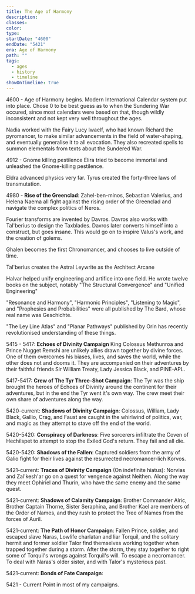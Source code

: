 ```yaml
---
title: The Age of Harmony
description: 
classes: 
color: 
type: 
startDate: "4600"
endDate: "5421"
era: Age of Harmony
path: ""
tags:
  - ages
  - history
  - timeline
showOnTimeline: true
---
```


4600 - Age of Harmony begins. Modern International Calendar system put into place. Chose 0 to be best guess as to when the Sundering War occured, since most calendars were based on that, though wildly inconsistent and not kept very well throughout the ages.

Nadia worked with the Fairy Lucy Iwaelf, who had known Richard the pyromancer, to make similar advancements in the field of water-shaping, and eventually generalise it to all evocation. They also recreated spells to summon elementals from texts about the Sundered War.

4912 - Gnome killing pestilence
Elira tried to become immortal and unleashed the Gnome-killing pestilence.

Eldra advanced physics very far.
Tyrus created the forty-three laws of transmutation.

4980 - **Rise of the Greenclad**: Zahel-ben-minos, Sebastian Valerius, and Helena Naema all fight against the rising order of the Greenclad and navigate the complex politics of Neros.

Fourier transforms are invented by Davros. Davros also works with Tal'berius to design the Taxblades. Davros later converts himself into a construct, but goes insane. This would go on to inspire Valus's work, and the creation of golems.

Ghalen becomes the first Chronomancer, and chooses to live outside of time.

Tal'berius creates the Astral Leywrite as the Architect Arcane

Halvar helped unify engineering and artifice into one field. He wrote twelve books on the subject, notably "The Structural Convergence" and "Unified Engineering"

"Resonance and Harmony", "Harmonic Principles", "Listening to Magic", and "Prophesies and Probabilities" were all published by The Bard, whose real name was Geschichte.

"The Ley Line Atlas" and "Planar Pathways" published by Orin has recently revolutionised understanding of these things.

5415 - 5417: **Echoes of Divinity Campaign** King Colossus Methunroa and Prince Nugget Remshi are unlikely allies drawn together by divine forces. One of them overcomes his biases, lives, and saves the world, while the other does not and dooms it. They are accompanied on their adventures by their faithful friends Sir William Treaty, Lady Jessica Black, and PINE-APL.

5417-5417: **Crew of The Tyr Three-Shot Campaign**: The Tyr was the ship brought the heroes of Echoes of Divinity around the continent for their adventures, but in the end the Tyr went it's own way. The crew meet their own share of adventures along the way.

5420-current: **Shadows of Divinity Campaign**: Colossus, William, Lady Black, Gallio, Crag, and Faust are caught in the whirlwind of politics, war, and magic as they attempt to stave off the end of the world.

5420-5420: **Conspiracy of Darkness**: Five sorcerers infiltrate the Coven of Hechilspet to attempt to stop the Exiled God's return. They fail and all die.

5420-5420: **Shadows of the Fallen**: Captured soldiers from the army of Galio fight for their lives against the resurrected necromancer-lich Korvos.

5421-current: **Traces of Divinity Campaign** (On indefinite hiatus): Norvias and Zal'kesh'ar go on a quest for vengence against Neithen. Along the way they meet Ophiriel and Thurin, who have the same enemy and the same quest. 

5421-current: **Shadows of Calamity Campaign**: Brother Commander Alric, Brother Captain Thorne, Sister Seraphina, and Brother Kael are members of the Order of Names, and they rush to protect the Tree of Names from the forces of Auril.

5421-current: **The Path of Honor Campaign**: Fallen Prince, soldier, and escaped slave Naras, Lowlife charlatan and liar Torquil, and the solitary hermit and former soldier Talor find themselves working together when trapped together during a storm. After the storm, they stay together to right some of Torquil's wrongs against Torquil's will. To escape a necromancer. To deal with Naras's older sister, and with Talor's mysterious past.

5421-current: **Bonds of Fate Campaign**: 

5421 - Current Point in most of my campaigns.